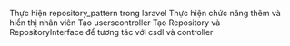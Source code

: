 Thực hiện repository_pattern trong laravel
Thực hiện chức năng thêm và hiển thị nhân viên
Tạo userscontroller
Tạo Repository và RepositoryInterface để tương tác với csdl và controller
